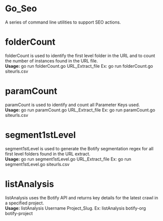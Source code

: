 # Go_Seo
A series of command line utilities to support SEO actions.   

# folderCount
folderCount is used to identify the first level folder in the URL and to count the number of instances found in the URL file.   
**Usage:** go run folderCount.go URL_Extract_file Ex: go run folderCount.go siteurls.csv
# paramCount
paramCount is used to identify and count all Parameter Keys used.   
**Usage:** go run paramCount.go URL_Extract_file Ex: go run paramCount.go siteurls.csv
# segment1stLevel
segment1stLevel is used to generate the Botify segmentation regex for all first level folders found in the URL extract.   
**Usage:** go run segment1stLevel.go URL_Extract_file Ex: go run segment1stLevel.go siteurls.csv
# listAnalysis
listAnalysis uses the Botify API and returns key details for the latest crawl in a specified project.   
**Usage:** listAnalysis Username Project_Slug. Ex: listAnalysis botify-org botify-project
